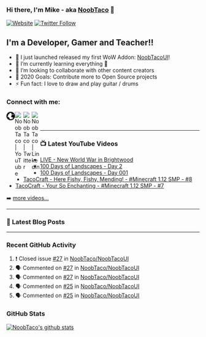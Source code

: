 ### Hi there, I'm Mike - aka [NoobTaco][website] 👋

[![Website](https://img.shields.io/website?label=mikenorton.dev/&style=for-the-badge&url=https%3A%2F%2Fmikenorton.dev)](https://mikenorton.dev/)
[![Twitter Follow](https://img.shields.io/twitter/follow/mikenortondev?color=1DA1F2&logo=twitter&style=for-the-badge)](https://twitter.com/intent/follow?original_referer=https%3A%2F%2Fgithub.com%2Fmikenortondev&screen_name=mikenortondev)

## I'm a Developer, Gamer and Teacher!!

- 💾 I just launched released my first WoW Addon: [NoobTacoUI](https://github.com/NoobTaco/NoobTacoUI)!
- 🌱 I’m currently learning everything 🤣
- 👯 I’m looking to collaborate with other content creators
- 🥅 2020 Goals: Contribute more to Open Source projects
- ⚡ Fun fact: I love to draw and play guitar / drums

### Connect with me:

[<img align="left" alt="mikenorton.dev" width="22px" src="https://raw.githubusercontent.com/iconic/open-iconic/master/svg/globe.svg" />][website]
[<img align="left" alt="NoobTaco | YouTube" width="22px" src="https://cdn.jsdelivr.net/npm/simple-icons@v3/icons/youtube.svg" />][youtube]
[<img align="left" alt="NoobTaco | Twitter" width="22px" src="https://cdn.jsdelivr.net/npm/simple-icons@v3/icons/twitter.svg" />][twitter]
[<img align="left" alt="NoobTaco | LinkedIn" width="22px" src="https://cdn.jsdelivr.net/npm/simple-icons@v3/icons/linkedin.svg" />][linkedin]

<br />

<br />

---

### 📺 Latest YouTube Videos

<!-- YOUTUBE:START -->
- [LIVE - New World War in Brightwood](https://www.youtube.com/watch?v=-IMb6ZANH_s)
- [100 Days of Landscapes - Day 2](https://www.youtube.com/watch?v=r-sYHUfVvFM)
- [100 Days of Landscapes - Day 001](https://www.youtube.com/watch?v=uV18S1XlBGY)
- [TacoCraft - Here Fishy, Fishy, Mending! - #Minecraft 1.12 SMP - #8](https://www.youtube.com/watch?v=EmD4mtMnAbg)
- [TacoCraft - Your So Enchanting - #Minecraft 1.12 SMP - #7](https://www.youtube.com/watch?v=_BL09jJjMzE)
<!-- YOUTUBE:END -->

➡️ [more videos...](https://youtube.com/noobtaco)

---

### 📕 Latest Blog Posts

<!-- BLOG-POST-LIST:START -->

<!-- BLOG-POST-LIST:END -->

---

### Recent GitHub Activity

<!--START_SECTION:activity-->
1. ❗️ Closed issue [#27](https://github.com/NoobTaco/NoobTacoUI/issues/27) in [NoobTaco/NoobTacoUI](https://github.com/NoobTaco/NoobTacoUI)
2. 🗣 Commented on [#27](https://github.com/NoobTaco/NoobTacoUI/issues/27) in [NoobTaco/NoobTacoUI](https://github.com/NoobTaco/NoobTacoUI)
3. 🗣 Commented on [#27](https://github.com/NoobTaco/NoobTacoUI/issues/27) in [NoobTaco/NoobTacoUI](https://github.com/NoobTaco/NoobTacoUI)
4. 🗣 Commented on [#25](https://github.com/NoobTaco/NoobTacoUI/issues/25) in [NoobTaco/NoobTacoUI](https://github.com/NoobTaco/NoobTacoUI)
5. 🗣 Commented on [#25](https://github.com/NoobTaco/NoobTacoUI/issues/25) in [NoobTaco/NoobTacoUI](https://github.com/NoobTaco/NoobTacoUI)
<!--END_SECTION:activity-->

### GitHub Stats

[![NoobTaco's github stats](https://github-readme-stats.noobtaco.vercel.app/api?username=noobtaco&hide_border=true)](https://github.com/noobtaco/github-readme-stats)

</details>

[website]: https://mikenorton.dev
[course]: https://github.com/NoobTaco/NoobTacoUI
[twitter]: https://twitter.com/mikenortondev
[youtube]: https://youtube.com/Noobtaco/
[linkedin]: https://linkedin.com/in/mikeanorton/
